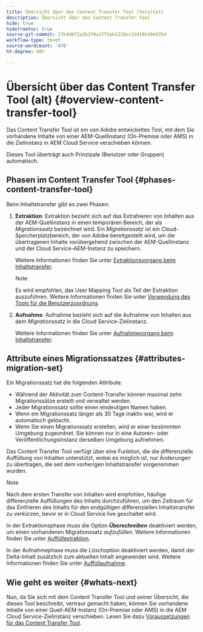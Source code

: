 ```yaml
---
title: Übersicht über das Content Transfer Tool (Veraltet)
description: Übersicht über das Content Transfer Tool
hide: true
hidefromtoc: true
source-git-commit: 1fb4d0f2a3b3f9a27f5ab1228ec2d419149e0764
workflow-type: tm+mt
source-wordcount: '476'
ht-degree: 98%

---
```


# Übersicht über das Content Transfer Tool (alt) {#overview-content-transfer-tool}

Das Content Transfer Tool ist ein von Adobe entwickeltes Tool, mit dem Sie vorhandene Inhalte von einer AEM-Quellinstanz (On-Premise oder AMS) in die Zielinstanz in AEM Cloud Service verschieben können.

Dieses Tool überträgt auch Prinzipale (Benutzer oder Gruppen) automatisch.

## Phasen im Content Transfer Tool {#phases-content-transfer-tool}

Beim Inhaltstransfer gibt es zwei Phasen:

1. **Extraktion**: Extraktion bezieht sich auf das Extrahieren von Inhalten aus der AEM-Quellinstanz in einen temporären Bereich, der als *Migrationssatz* bezeichnet wird. Ein *Migrationssatz* ist ein Cloud-Speicherplatzbereich, der von Adobe bereitgestellt wird, um die übertragenen Inhalte vorübergehend zwischen der AEM-Quellinstanz und der Cloud Service-AEM-Instanz zu speichern.

   Weitere Informationen finden Sie unter [Extraktionsvorgang beim Inhaltstransfer](https://experienceleague.adobe.com/docs/experience-manager-cloud-service/moving/cloud-migration/content-transfer-tool/extracting-content.html?lang=de).

   >[!NOTE]
   > Es wird empfohlen, das User Mapping Tool als Teil der Extraktion auszuführen. Weitere Informationen finden Sie unter [Verwendung des Tools für die Benutzerzuordnung](https://experienceleague.adobe.com/docs/experience-manager-cloud-service/moving/cloud-migration/content-transfer-tool/user-mapping-tool/using-user-mapping-tool.html?lang=de).

1. **Aufnahme**: Aufnahme bezieht sich auf die Aufnahme von Inhalten aus dem *Migrationssatz* in die Cloud Service-Zielinstanz.

   Weitere Informationen finden Sie unter [Aufnahmevorgang beim Inhaltstransfer](https://experienceleague.adobe.com/docs/experience-manager-cloud-service/moving/cloud-migration/content-transfer-tool/ingesting-content.html?lang=de).

## Attribute eines Migrationssatzes {#attributes-migration-set}

Ein Migrationssatz hat die folgenden Attribute:

* Während der Aktivität zum Content-Transfer können maximal zehn Migrationssätze erstellt und verwaltet werden.
* Jeder Migrationssatz sollte einen eindeutigen Namen haben.
* Wenn ein Migrationssatz länger als 30 Tage inaktiv war, wird er automatisch gelöscht.
* Wenn Sie einen Migrationssatz erstellen, wird er einer bestimmten Umgebung zugeordnet. Sie können nur in eine Autoren- oder Veröffentlichungsinstanz derselben Umgebung aufnehmen.


Das Content Transfer Tool verfügt über eine Funktion, die die differenzielle Auffüllung von Inhalten unterstützt, wobei es möglich ist, nur Änderungen zu übertragen, die seit dem vorherigen Inhaltstransfer vorgenommen wurden.

>[!NOTE]
>Nach dem ersten Transfer von Inhalten wird empfohlen, häufige differenzielle Auffüllungen des Inhalts durchzuführen, um den Zeitraum für das Einfrieren des Inhalts für den endgültigen differenziellen Inhaltstransfer zu verkürzen, bevor er in Cloud Service live geschaltet wird.

In der Extraktionsphase muss die Option ***Überschreiben*** deaktiviert werden, um einen vorhandenen Migrationssatz *aufzufüllen*. Weitere Informationen finden Sie unter [Auffüllextraktion](https://experienceleague.adobe.com/docs/experience-manager-cloud-service/moving/cloud-migration/content-transfer-tool/extracting-content.html?lang=de#top-up-extraction-process).

In der Aufnahmephase muss die *Löschoption* deaktiviert werden, damit der Delta-Inhalt zusätzlich zum aktuellen Inhalt angewendet wird. Weitere Informationen finden Sie unter [Auffüllaufnahme](https://experienceleague.adobe.com/docs/experience-manager-cloud-service/moving/cloud-migration/content-transfer-tool/ingesting-content.html?lang=de#top-up-ingestion-process).

## Wie geht es weiter {#whats-next}

Nun, da Sie sich mit dem Content Transfer Tool und seiner Übersicht, die dieses Tool beschreibt, vertraut gemacht haben, können Sie vorhandene Inhalte von einer Quell-AEM-Instanz (On-Premise oder AMS) in die AEM Cloud Service-Zielinstanz verschieben. Lesen Sie dazu [Voraussetzungen für das Content Transfer Tool](https://experienceleague.adobe.com/docs/experience-manager-cloud-service/moving/cloud-migration/content-transfer-tool/prerequisites-content-transfer-tool.html?lang=de).

